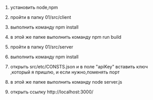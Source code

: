 1) установить node,npm
2) пройти в папку 01/src/client
3) выполнить команду npm install
4) в этой же папке выполнить команду npm run build

4) пройти в папку 01/src/server
5) выполнить команду npm install
6) открыть src/etc/CONSTS.json и в поле "apiKey" вставить ключ ,который я пришлю, и если нужно,поменять порт
7) в этой же папкe выполнить команду node server.js
8) открыть ссылку http://localhost:3000/
